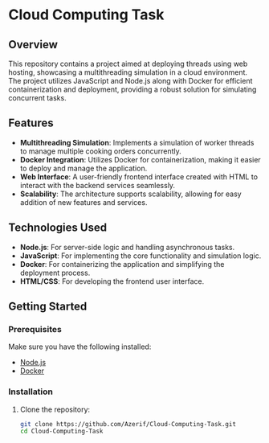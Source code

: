 # Cloud Computing Task

## Overview
This repository contains a project aimed at deploying threads using web hosting, showcasing a multithreading simulation in a cloud environment. The project utilizes JavaScript and Node.js along with Docker for efficient containerization and deployment, providing a robust solution for simulating concurrent tasks.

## Features
- **Multithreading Simulation**: Implements a simulation of worker threads to manage multiple cooking orders concurrently.
- **Docker Integration**: Utilizes Docker for containerization, making it easier to deploy and manage the application.
- **Web Interface**: A user-friendly frontend interface created with HTML to interact with the backend services seamlessly.
- **Scalability**: The architecture supports scalability, allowing for easy addition of new features and services.

## Technologies Used
- **Node.js**: For server-side logic and handling asynchronous tasks.
- **JavaScript**: For implementing the core functionality and simulation logic.
- **Docker**: For containerizing the application and simplifying the deployment process.
- **HTML/CSS**: For developing the frontend user interface.

## Getting Started

### Prerequisites
Make sure you have the following installed:
- [Node.js](https://nodejs.org/)
- [Docker](https://www.docker.com/get-started)

### Installation
1. Clone the repository:
   ```bash
   git clone https://github.com/Azerif/Cloud-Computing-Task.git
   cd Cloud-Computing-Task
